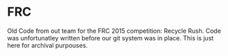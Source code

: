 <h1>FRC</h1>
Old Code from out team for the FRC 2015 competition: Recycle Rush. 
Code was unfortunatley written before our git system was in place. 
This is just here for archival purpouses. 
